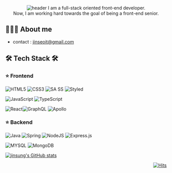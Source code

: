 <div align="center">
  
![header](https://capsule-render.vercel.app/api?type=waving&color=random&height=300&section=header&text=JinSung&desc=Web%20Frontend%20Junior%20developer&descSize=30&descAlign=65&fontSize=90&fontAlign=65&fontAlignY=35&animation=fadeIn)
I am a full-stack oriented front-end developer.  
 Now, I am working hard towards the goal of being a front-end senior.

</div>

## 👩🏻‍💻 About me

- contact : jinseoit@gmail.com

## 🛠 Tech Stack 🛠

### ⭐️ Frontend

![HTML5](https://img.shields.io/badge/html5-%23E34F26.svg?style=for-the-badge&logo=html5&logoColor=white) ![CSS3](https://img.shields.io/badge/css3-%231572B6.svg?style=for-the-badge&logo=css3&logoColor=white) ![SA
SS](https://img.shields.io/badge/SASS-hotpink.svg?style=for-the-badge&logo=SASS&logoColor=white) ![Styled](https://img.shields.io/badge/styled-DB7093?style=for-the-badge&logo=styled-components&logoColor=white)

![JavaScript](https://img.shields.io/badge/javascript-%23323330.svg?style=for-the-badge&logo=javascript&logoColor=%23F7DF1E) ![TypeScript](https://img.shields.io/badge/typescript-%23007ACC.svg?style=for-the-badge&logo=typescript&logoColor=white)

![React](https://img.shields.io/badge/react-%2320232a.svg?style=for-the-badge&logo=react&logoColor=%2361DAFB)![GraphQL](https://img.shields.io/badge/GraphQL-E10098.svg?style=for-the-badge&logo=graphQL&logoColor=black) ![Apollo](https://img.shields.io/badge/Apollo-311C87.svg?style=for-the-badge&logo=ApolloGraphQL&logoColor=black)

### ⭐️ Backend

![Java](https://img.shields.io/badge/java-%23ED8B00.svg?style=for-the-badge&logo=java&logoColor=white) ![Spring](https://img.shields.io/badge/spring-6DB33F.svg?style=for-the-badge&logo=spring&logoColor=white)
![NodeJS](https://img.shields.io/badge/node.js-6DA55F?style=for-the-badge&logo=node.js&logoColor=white) ![Express.js](https://img.shields.io/badge/express.js-%23404d59.svg?style=for-the-badge&logo=express&logoColor=%2361DAFB)

![MYSQL](https://img.shields.io/badge/mysql-4479A1.svg?style=for-the-badge&logo=mysql&logoColor=white) ![MongoDB](https://img.shields.io/badge/MongoDB-%234ea94b.svg?style=for-the-badge&logo=mongodb&logoColor=white)

[![jinsung's GitHub stats](https://github-readme-stats.vercel.app/api?username=jinseoit&theme=dracula)](https://github.com/Nahee-Park/github-readme-stats)

<div align="right">
  
[![Hits](https://hits.seeyoufarm.com/api/count/incr/badge.svg?url=https://github.com/jinseoIT&count_bg=%2379C83D&title_bg=%23555555&icon=&icon_color=%23E7E7E7&title=hits&edge_flat=false)](https://hits.seeyoufarm.com)
 
</div>
